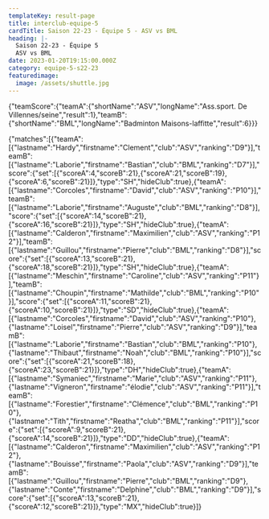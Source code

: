 ```yaml
---
templateKey: result-page
title: interclub-equipe-5
cardTitle: Saison 22-23 - Équipe 5 - ASV vs BML
heading: |-
  Saison 22-23 - Équipe 5
  ASV vs BML
date: 2023-01-20T19:15:00.000Z
category: equipe-5-s22-23
featuredimage:
  image: /assets/shuttle.jpg
---
```


<teamscoreboard>{"teamScore":{"teamA":{"shortName":"ASV","longName":"Ass.sport. De Villennes/seine","result":1},"teamB":{"shortName":"BML","longName":"Badminton Maisons-laffitte","result":6}}}</teamscoreboard>

<scoreboard>{"matches":[{"teamA":[{"lastname":"Hardy","firstname":"Clement","club":"ASV","ranking":"D9"}],"teamB":[{"lastname":"Laborie","firstname":"Bastian","club":"BML","ranking":"D7"}],"score":{"set":[{"scoreA":4,"scoreB":21},{"scoreA":21,"scoreB":19},{"scoreA":6,"scoreB":21}]},"type":"SH","hideClub":true},{"teamA":[{"lastname":"Corcoles","firstname":"David","club":"ASV","ranking":"P10"}],"teamB":[{"lastname":"Laborie","firstname":"Auguste","club":"BML","ranking":"D8"}],"score":{"set":[{"scoreA":14,"scoreB":21},{"scoreA":16,"scoreB":21}]},"type":"SH","hideClub":true},{"teamA":[{"lastname":"Calderon","firstname":"Maximilien","club":"ASV","ranking":"P12"}],"teamB":[{"lastname":"Guillou","firstname":"Pierre","club":"BML","ranking":"D8"}],"score":{"set":[{"scoreA":13,"scoreB":21},{"scoreA":18,"scoreB":21}]},"type":"SH","hideClub":true},{"teamA":[{"lastname":"Meschin","firstname":"Caroline","club":"ASV","ranking":"P11"}],"teamB":[{"lastname":"Choupin","firstname":"Mathilde","club":"BML","ranking":"P10"}],"score":{"set":[{"scoreA":11,"scoreB":21},{"scoreA":10,"scoreB":21}]},"type":"SD","hideClub":true},{"teamA":[{"lastname":"Corcoles","firstname":"David","club":"ASV","ranking":"P10"},{"lastname":"Loisel","firstname":"Pierre","club":"ASV","ranking":"D9"}],"teamB":[{"lastname":"Laborie","firstname":"Bastian","club":"BML","ranking":"P10"},{"lastname":"Thibaut","firstname":"Noah","club":"BML","ranking":"P10"}],"score":{"set":[{"scoreA":21,"scoreB":18},{"scoreA":23,"scoreB":21}]},"type":"DH","hideClub":true},{"teamA":[{"lastname":"Symaniec","firstname":"Marie","club":"ASV","ranking":"P11"},{"lastname":"Vigneron","firstname":"élodie","club":"ASV","ranking":"P11"}],"teamB":[{"lastname":"Forestier","firstname":"Clémence","club":"BML","ranking":"P10"},{"lastname":"Tith","firstname":"Reatha","club":"BML","ranking":"P11"}],"score":{"set":[{"scoreA":9,"scoreB":21},{"scoreA":14,"scoreB":21}]},"type":"DD","hideClub":true},{"teamA":[{"lastname":"Calderon","firstname":"Maximilien","club":"ASV","ranking":"P12"},{"lastname":"Bouisse","firstname":"Paola","club":"ASV","ranking":"D9"}],"teamB":[{"lastname":"Guillou","firstname":"Pierre","club":"BML","ranking":"D9"},{"lastname":"Conte","firstname":"Delphine","club":"BML","ranking":"D9"}],"score":{"set":[{"scoreA":13,"scoreB":21},{"scoreA":12,"scoreB":21}]},"type":"MX","hideClub":true}]}</scoreboard>